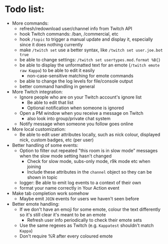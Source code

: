 # Todo list:

* More commands:
  * refresh/redownload user/channel info from Twitch API
  * hook Twitch commands: /ban, /commercial, etc
  * hook `/topic` to trigger a manual update and display it, especially since it does nothing currently
  * make `/twitch set` use a better syntax, like `/twitch set user.joe.bot true`
  * be able to change settings: `/twitch set usertypes.mod.format %B{}`
  * be able to display the unformatted text for an emote (`/twitch emote raw Kappa`) to be able to edit it easily
    * non-case-sensitive matching for emote commands
  * be able to change the log levels for file/console output
  * better command handling in general
* More Twitch integration:
  * Ignore people who are on your Twitch account's ignore list
    * Be able to edit that list
	* Optional notification when someone is ignored
  * Open a PM window when you receive a message on Twitch
    * also look into group/private chat system
  * Notify message when someone you follow goes online
* More local customization:
  * Be able to edit user attributes locally, such as nick colour, displayed nick, custom badges, etc (per user)
* Better handling of some events:
  * Option to filter out repeated "this room is in slow mode" messages when the slow mode setting hasn't changed
    * Check for slow mode, subs-only mode, r9k mode etc when joining
	* Include these attributes in the `channel` object so they can be shown in topic
  * logger: Be able to emit log events to a context of their own
  * format your name correctly in Your Action event
* Make tab completion work somehow
  * Maybe emit `JOIN` events for users we haven't seen before
* Better emote handling:
  * If we don't have an emoji for some emote, colour the text differently so it's still clear it's meant to be an emote
    * Refresh user info periodically to check their emote sets
  * Use the same regexes as Twitch (e.g. `Kappatest` shouldn't match `Kappa`)
  * Don't require %R after every coloured emote
